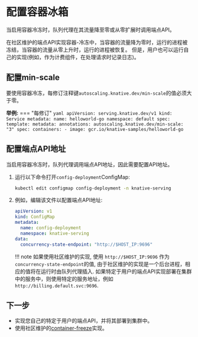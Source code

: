 # 配置容器冰箱

当启用容器冷冻时，队列代理在其流量降至零或从零扩展时调用端点API。

在社区维护的端点API实现容器-冷冻中，当容器的流量降为零时，运行的进程被冻结，当容器的流量从零上升时，运行的进程被恢复。
但是，用户也可以运行自己的实现(例如，作为计费组件，在处理请求时记录日志)。

## 配置min-scale

要使用容器冷冻，每修订注释键`autoscaling.knative.dev/min-scale`的值必须大于零。

**举例:**
=== "每修订"
    ```yaml
    apiVersion: serving.knative.dev/v1
    kind: Service
    metadata:
      name: helloworld-go
      namespace: default
    spec:
      template:
        metadata:
          annotations:
            autoscaling.knative.dev/min-scale: "3"
        spec:
          containers:
            - image: gcr.io/knative-samples/helloworld-go
    ```


## 配置端点API地址

当启用容器冷冻时，队列代理调用端点API地址，因此需要配置API地址。

1. 运行以下命令打开`config-deployment`ConfigMap:
    ```bash
    kubectl edit configmap config-deployment -n knative-serving
    ```
1. 例如，编辑该文件以配置端点API地址:
    ```yaml
    apiVersion: v1
    kind: ConfigMap
    metadata:
      name: config-deployment
      namespace: knative-serving
    data:
      concurrency-state-endpoint: "http://$HOST_IP:9696"
    ```

    !!! note
        如果使用社区维护的实现, 使用 `http://$HOST_IP:9696` 作为`concurrency-state-endpoint`的值, 由于社区维护的实现是一个后台进程，相应的值将在运行时由队列代理插入. 
        如果特定于用户的端点API实现部署在集群中的服务中，则使用特定的服务地址，例如 `http://billing.default.svc:9696`.

## 下一步
* 实现您自己的特定于用户的端点API，并将其部署到集群中。
* 使用社区维护的[container-freeze](https://github.com/knative-sandbox/container-freezer)实现。
